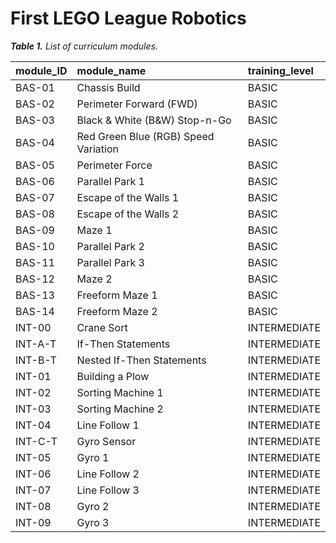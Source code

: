 # First LEGO League Robotics

<tabcaption>

<i>**Table 1.** List of curriculum modules.</i>

</tabcaption>

| module_ID   | module_name                      | training_level |
|:------------|:---------------------------------|:-------------- |
| BAS-01      | Chassis Build                    | BASIC          |
| BAS-02      | Perimeter Forward (FWD)          | BASIC          |
| BAS-03      | Black & White (B&W) Stop-n-Go    | BASIC          |
| BAS-04      | Red Green Blue (RGB) Speed Variation | BASIC     |
| BAS-05      | Perimeter Force                  | BASIC          |
| BAS-06      | Parallel Park 1                  | BASIC          |
| BAS-07      | Escape of the Walls 1            | BASIC          |
| BAS-08      | Escape of the Walls 2            | BASIC          |
| BAS-09      | Maze 1                           | BASIC          |
| BAS-10      | Parallel Park 2                  | BASIC          |
| BAS-11      | Parallel Park 3                  | BASIC          |
| BAS-12      | Maze 2                           | BASIC          |
| BAS-13      | Freeform Maze 1                  | BASIC          |
| BAS-14      | Freeform Maze 2                  | BASIC          |
| INT-00      | Crane Sort                       | INTERMEDIATE   |
| INT-A-T     | If-Then Statements               | INTERMEDIATE   |
| INT-B-T     | Nested If-Then Statements        | INTERMEDIATE   |
| INT-01      | Building a Plow                  | INTERMEDIATE   |
| INT-02      | Sorting Machine 1                | INTERMEDIATE   |
| INT-03      | Sorting Machine 2                | INTERMEDIATE   |
| INT-04      | Line Follow 1                    | INTERMEDIATE   |
| INT-C-T     | Gyro Sensor                      | INTERMEDIATE   |
| INT-05      | Gyro 1                           | INTERMEDIATE   |
| INT-06      | Line Follow 2                    | INTERMEDIATE   |
| INT-07      | Line Follow 3                    | INTERMEDIATE   |
| INT-08      | Gyro 2                           | INTERMEDIATE   |
| INT-09      | Gyro 3                           | INTERMEDIATE   |
